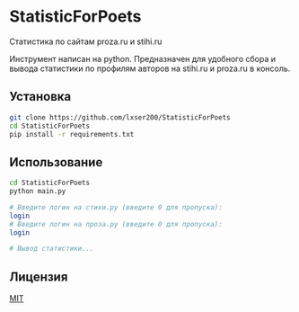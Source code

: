 # StatisticForPoets
Статистика по сайтам proza.ru и stihi.ru

Инструмент написан на python. Предназначен для удобного сбора и вывода статистики по профилям авторов на stihi.ru и proza.ru в консоль.

## Установка

```bash
git clone https://github.com/lxser200/StatisticForPoets
cd StatisticForPoets
pip install -r requirements.txt
```

## Использование

```bash
cd StatisticForPoets
python main.py

# Введите логин на стихи.ру (введите 0 для пропуска): 
login
# Введите логин на проза.ру (введите 0 для пропуска):
login

# Вывод статистики...
```

## Лицензия
[MIT](https://choosealicense.com/licenses/mit/)
